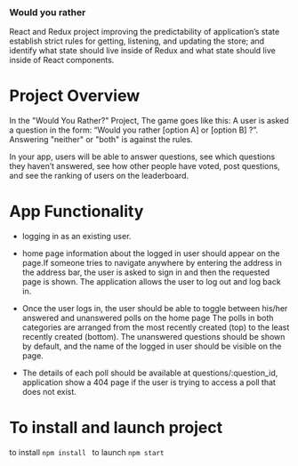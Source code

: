 ### Would you rather

React and Redux project improving the predictability of application’s state establish strict rules for getting, listening, and updating the store; and identify what state should live inside of Redux and what state should live inside of React components.

# Project Overview
In the "Would You Rather?" Project, The game goes like this: A user is asked a question in the form: “Would you rather [option A] or [option B] ?”. Answering "neither" or "both" is against the rules.

In your app, users will be able to answer questions, see which questions they haven’t answered, see how other people have voted, post questions, and see the ranking of users on the leaderboard.
# App Functionality
- logging in as an existing user.
- home page information about the logged in user should appear on the page.If someone tries to navigate anywhere by entering the address in the address bar, the user is asked to sign in and then the requested page is shown. The application allows the user to log out and log back in.

- Once the user logs in, the user should be able to toggle between his/her answered and unanswered polls on the home page The polls in both categories are arranged from the most recently created (top) to the least recently created (bottom). The unanswered questions should be shown by default, and the name of the logged in user should be visible on the page.

- The details of each poll should be available at questions/:question_id, application show a 404 page if the user is trying to access a poll that does not exist.
# To install and launch project
to install `npm install `
to launch `npm start`
